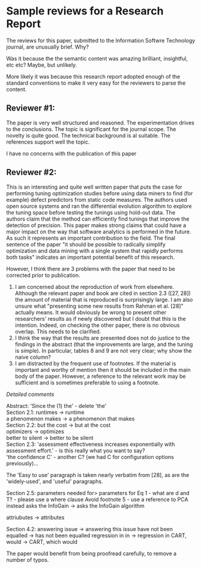 # Sample reviews for a Research Report

The reviews for this paper, submitted to the Information Softwre Technology journal,
are unusually brief. Why? 

Was it because the the semantic content was amazing brilliant, insightful, etc etc? Maybe, but unlikely.

More likely it was because this research report adopted enough of the standard conventions to make it
very easy for the reviewers to parse the content.

## Reviewer #1: 

The paper is very well structured and reasoned. The
experimentation drives to the conclusions. The topic is significant
for the journal scope. The novelty is quite good. The technical
background is al suitable. The references support well the topic.

I have no concerns with the publication of this paper

## Reviewer #2: 

This is an interesting and quite well written paper that
puts the case for performing tuning optimization studies before using
data miners to find (for example) defect predictors from static code
measures. The authors used open source systems and ran the
differential evolution algorithm to explore the tuning space before
testing the tunings using hold-out data. The authors claim that the
method can efficiently find tunings that improve the detection of
precision. This paper makes strong claims that could have a major
impact on the way that software analytics is performed in the future.
As such it represents an important contribution to the field. The
final sentence of the paper "it should be possible to radically
simplify optimization and data mining with a single system that
rapidly performs both tasks" indicates an important potential benefit
of this research.

However, I think there are 3 problems with the paper that need to be
corrected prior to publication.

1. I am concerned about the reproduction of work from elsewhere.
Although the relevant paper and book are cited in section 2.3 ([27,
28]) the amount of material that is reproduced is surprisingly large.
I am also unsure what "presenting some new results from Rahman et al.
[28]" actually means.  It would obviously be wrong to present other
researchers' results as if newly discovered but I doubt that this is
the intention. Indeed, on checking the other paper, there is no
obvious overlap. This needs to be clarified.
2. I think the way that the results are presented does not do justice
to the findings in the abstract (that the improvements are large, and
the tuning is simple). In particular, tables 8 and 9 are not very
clear; why show the naive column?
3. I am distracted by the frequent use of footnotes. If the material
is important and worthy of mention then it should be included in the
main body of the paper. However, a reference to the relevant work may
be sufficient and is sometimes preferable to using a footnote.


_Detailed comments_

Abstract: 'Since the (1) the' - delete 'the'  
Section 2.1: runtimes ->   runtime  
a phenomenon makes -> a phenomenon that makes  
Section 2.2: but the cost -> but at the cost  
optimizers ->  optimizes  
better to silent -> better to be silent  
Section 2.3: 'assessment effectiveness increases exponentially with assessment effort.' - is this really what you want to say?  
'the confidence C' - another C? (we had C for configuration options previously)...

The 'Easy to use' paragraph is taken nearly verbatim from [28], as are
the 'widely-used', and 'useful' paragraphs.

Section 2.5: parameters needed for> parameters for
Eq 1 - what are d and T? - please use a where clause
Avoid footnote 5 - use a reference to PCA  instead
asks the InfoGain -> asks the InfoGain algorithm

attriubutes -> attributes

Section 4.2: answering issue -> answering this issue
have not been equalled -> has not been equalled
regression in in -> regression in
CART, would -> CART, which would

The paper would benefit from being proofread carefully, to remove a
number of typos.






